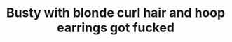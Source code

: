 ---
layout: post
title: Busty with blonde curl hair and hoop earrings got fucked
duration: '09:30'
view: 232
rate: 2
video: 'http://fantasti.cc/embed/852507/'
category:
 - blonde
 - blowjob
 - busty
 - cab
 - curly-hair
 - curvy
 - rough
tags: 
 - big-tits
 - sucked
 - fucked
priority: 0.9
changefreq: daily
---